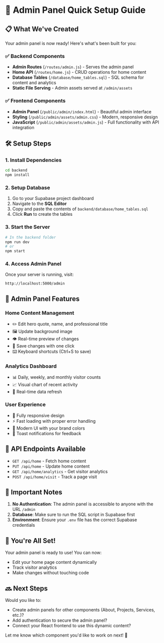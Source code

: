 # 🚀 Admin Panel Quick Setup Guide

## 📋 What We've Created

Your admin panel is now ready! Here's what's been built for you:

### ✅ Backend Components
- **Admin Routes** (`/routes/admin.js`) - Serves the admin panel
- **Home API** (`/routes/home.js`) - CRUD operations for home content
- **Database Tables** (`/database/home_tables.sql`) - SQL schema for content and analytics
- **Static File Serving** - Admin assets served at `/admin/assets`

### ✅ Frontend Components
- **Admin Panel** (`/public/admin/index.html`) - Beautiful admin interface
- **Styling** (`/public/admin/assets/admin.css`) - Modern, responsive design
- **JavaScript** (`/public/admin/assets/admin.js`) - Full functionality with API integration

## 🛠️ Setup Steps

### 1. Install Dependencies
```bash
cd backend
npm install
```

### 2. Setup Database
1. Go to your Supabase project dashboard
2. Navigate to the **SQL Editor**
3. Copy and paste the contents of `backend/database/home_tables.sql`
4. Click **Run** to create the tables

### 3. Start the Server
```bash
# In the backend folder
npm run dev
# or
npm start
```

### 4. Access Admin Panel
Once your server is running, visit:
```
http://localhost:5000/admin
```

## 🎯 Admin Panel Features

### Home Content Management
- ✏️ Edit hero quote, name, and professional title
- 🖼️ Update background image
- 👁️ Real-time preview of changes
- 💾 Save changes with one click
- ⌨️ Keyboard shortcuts (Ctrl+S to save)

### Analytics Dashboard
- 📊 Daily, weekly, and monthly visitor counts
- 📈 Visual chart of recent activity
- 🔄 Real-time data refresh

### User Experience
- 📱 Fully responsive design
- ⚡ Fast loading with proper error handling
- 🎨 Modern UI with your brand colors
- 💬 Toast notifications for feedback

## 🔗 API Endpoints Available

- `GET /api/home` - Fetch home content
- `PUT /api/home` - Update home content
- `GET /api/home/analytics` - Get visitor analytics
- `POST /api/home/visit` - Track a page visit

## 🚨 Important Notes

1. **No Authentication**: The admin panel is accessible to anyone with the URL `/admin`
2. **Database**: Make sure to run the SQL script in Supabase first
3. **Environment**: Ensure your `.env` file has the correct Supabase credentials

## 🎉 You're All Set!

Your admin panel is ready to use! You can now:
- Edit your home page content dynamically
- Track visitor analytics
- Make changes without touching code

## 🔜 Next Steps

Would you like to:
- Create admin panels for other components (About, Projects, Services, etc.)?
- Add authentication to secure the admin panel?
- Connect your React frontend to use this dynamic content?

Let me know which component you'd like to work on next! 🚀 